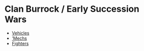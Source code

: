 # Clan Burrock / Early Succession Wars 

- [Vehicles](early-succession-wars/vehicles.md) 
- [’Mechs](early-succession-wars/mechs.md) 
- [Fighters](early-succession-wars/fighters.md) 

